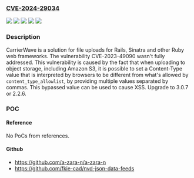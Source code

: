 ### [CVE-2024-29034](https://cve.mitre.org/cgi-bin/cvename.cgi?name=CVE-2024-29034)
![](https://img.shields.io/static/v1?label=Product&message=carrierwave&color=blue)
![](https://img.shields.io/static/v1?label=Version&message=%3C%202.2.6%20&color=brightgreen)
![](https://img.shields.io/static/v1?label=Version&message=%3E%3D%203.0.0%2C%20%3C%203.0.7%20&color=brightgreen)
![](https://img.shields.io/static/v1?label=Vulnerability&message=CWE-436%3A%20Interpretation%20Conflict&color=brightgreen)
![](https://img.shields.io/static/v1?label=Vulnerability&message=CWE-79%3A%20Improper%20Neutralization%20of%20Input%20During%20Web%20Page%20Generation%20('Cross-site%20Scripting')&color=brightgreen)

### Description

CarrierWave is a solution for file uploads for Rails, Sinatra and other Ruby web frameworks. The vulnerability CVE-2023-49090 wasn't fully addressed. This vulnerability is caused by the fact that when uploading to object storage, including Amazon S3, it is possible to set a Content-Type value that is interpreted by browsers to be different from what's allowed by `content_type_allowlist`, by providing multiple values separated by commas. This bypassed value can be used to cause XSS. Upgrade to 3.0.7 or 2.2.6.

### POC

#### Reference
No PoCs from references.

#### Github
- https://github.com/a-zara-n/a-zara-n
- https://github.com/fkie-cad/nvd-json-data-feeds

